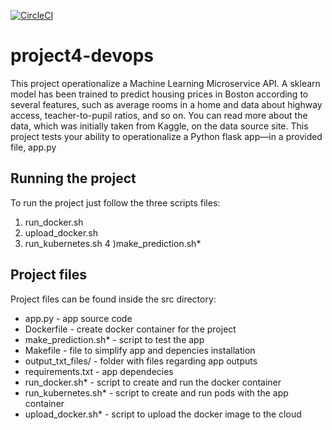 [![CircleCI](https://circleci.com/gh/nulladams/project4-devops/tree/master.svg?style=svg)](https://circleci.com/gh/nulladams/project4-devops/tree/master)

# project4-devops

This project operationalize a Machine Learning Microservice API. A sklearn model has been trained to predict housing prices in Boston according to several features, such as average rooms in a home and data about highway access, teacher-to-pupil ratios, and so on. You can read more about the data, which was initially taken from Kaggle, on the data source site. This project tests your ability to operationalize a Python flask app—in a provided file, app.py

## Running the project

To run the project just follow the three scripts files:
1) run_docker.sh
2) upload_docker.sh
3) run_kubernetes.sh
4 )make_prediction.sh*

## Project files
Project files can be found inside the src directory:
- app.py - app source code
- Dockerfile - create docker container  for the project
- make_prediction.sh* - script to test the app
- Makefile - file to simplify app and depencies installation
- output_txt_files/ - folder with files regarding app outputs
- requirements.txt - app dependecies
- run_docker.sh* - script to create and run the docker container
- run_kubernetes.sh* - script to create and run pods with the app container
- upload_docker.sh* - script to upload the docker image to the cloud


